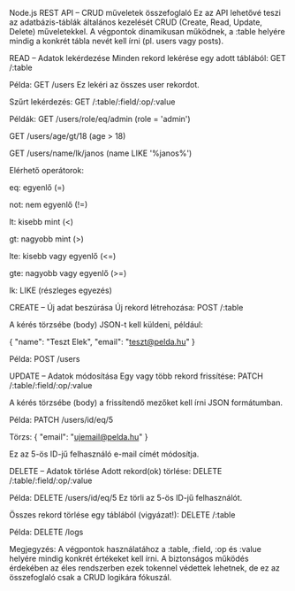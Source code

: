 Node.js REST API – CRUD műveletek összefoglaló
Ez az API lehetővé teszi az adatbázis-táblák általános kezelését CRUD (Create, Read, Update, Delete) műveletekkel. A végpontok dinamikusan működnek, a :table helyére mindig a konkrét tábla nevét kell írni (pl. users vagy posts).

READ – Adatok lekérdezése
Minden rekord lekérése egy adott táblából:
GET /:table

Példa:
GET /users
Ez lekéri az összes user rekordot.

Szűrt lekérdezés:
GET /:table/:field/:op/:value

Példák:
GET /users/role/eq/admin
(role = 'admin')

GET /users/age/gt/18
(age > 18)

GET /users/name/lk/janos
(name LIKE '%janos%')

Elérhető operátorok:

eq: egyenlő (=)

not: nem egyenlő (!=)

lt: kisebb mint (<)

gt: nagyobb mint (>)

lte: kisebb vagy egyenlő (<=)

gte: nagyobb vagy egyenlő (>=)

lk: LIKE (részleges egyezés)

CREATE – Új adat beszúrása
Új rekord létrehozása:
POST /:table

A kérés törzsébe (body) JSON-t kell küldeni, például:

{
"name": "Teszt Elek",
"email": "teszt@pelda.hu"
}

Példa:
POST /users

UPDATE – Adatok módosítása
Egy vagy több rekord frissítése:
PATCH /:table/:field/:op/:value

A kérés törzsébe (body) a frissítendő mezőket kell írni JSON formátumban.

Példa:
PATCH /users/id/eq/5

Törzs:
{
"email": "ujemail@pelda.hu"
}

Ez az 5-ös ID-jű felhasználó e-mail címét módosítja.

DELETE – Adatok törlése
Adott rekord(ok) törlése:
DELETE /:table/:field/:op/:value

Példa:
DELETE /users/id/eq/5
Ez törli az 5-ös ID-jű felhasználót.

Összes rekord törlése egy táblából (vigyázat!):
DELETE /:table

Példa:
DELETE /logs

Megjegyzés:
A végpontok használatához a :table, :field, :op és :value helyére mindig konkrét értékeket kell írni.
A biztonságos működés érdekében az éles rendszerben ezek tokennel védettek lehetnek, de ez az összefoglaló csak a CRUD logikára fókuszál.
